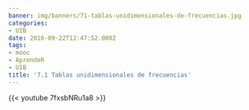 ```yaml
---
banner: img/banners/71-tablas-unidimensionales-de-frecuencias.jpg
categories:
- UIB
date: 2016-09-22T12:47:52.000Z
tags:
- mooc
- AprendeR
- UIB
title: '7.1 Tablas unidimensionales de frecuencias'
---
```




{{< youtube 7fxsbNRu1a8 >}}

